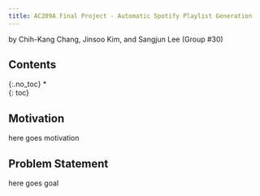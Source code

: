 ```yaml
---
title: AC209A Final Project - Automatic Spotify Playlist Generation
---
```


by Chih-Kang Chang, Jinsoo Kim, and Sangjun Lee (Group #30)

## Contents
{:.no_toc}
*  
{: toc}

## Motivation

here goes motivation

## Problem Statement

here goes goal
